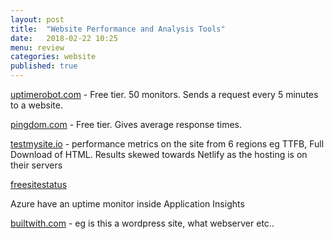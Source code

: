 ```yaml
---
layout: post
title:  "Website Performance and Analysis Tools"
date:   2018-02-22 10:25
menu: review
categories: website 
published: true 
---
```

[uptimerobot.com](https://uptimerobot.com) - Free tier. 50 monitors. Sends a request every 5 minutes to a website.

[pingdom.com](https://www.pingdom.com) - Free tier. Gives average response times.

[testmysite.io](https://testmysite.io) - performance metrics on the site from 6 regions eg TTFB, Full Download of HTML. Results skewed towards Netlify as the hosting is on their servers

[freesitestatus](http://www.freesitestatus.com/en/)  

Azure have an uptime monitor inside Application Insights  

[builtwith.com](https://builtwith.com) - eg is this a wordpress site, what webserver etc..